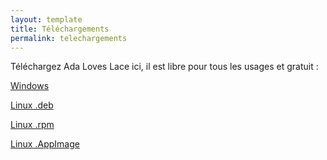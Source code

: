 ```yaml
---
layout: template
title: Téléchargements
permalink: telechargements
---
```


Téléchargez Ada Loves Lace ici, il est libre pour tous les usages et gratuit :

[Windows](https://github.com/LaTeteDansLesEtoiles/AdaLovesLace/releases/download/1.0.1/adaloveslace_1.0.1.msi)


[Linux .deb](https://github.com/LaTeteDansLesEtoiles/AdaLovesLace/releases/download/1.0.1/adaloveslace_1.0.1.deb)


[Linux .rpm](https://github.com/LaTeteDansLesEtoiles/AdaLovesLace/releases/download/1.0.1/adaloveslace_1.0.1.rpm)


[Linux .AppImage](https://github.com/LaTeteDansLesEtoiles/AdaLovesLace/releases/download/1.0.1/adaloveslace_1.0.1.AppImage)